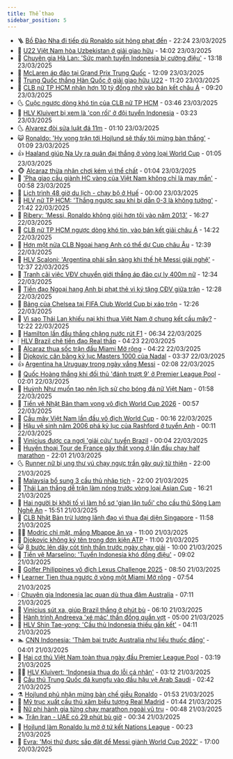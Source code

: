 ```yaml
---
title: Thể thao
sidebar_position: 5
---
```


<!-- vnexpress-the-thao:START -->
- 🪜 [Bồ Đào Nha đi tiếp dù Ronaldo sút hỏng phạt đền](https://vnexpress.net/bo-dao-nha-di-tiep-du-ronaldo-sut-hong-phat-den-4864920.html) - 22:24 23/03/2025
- 🦩 [U22 Việt Nam hòa Uzbekistan ở giải giao hữu](https://vnexpress.net/u22-viet-nam-hoa-uzbekistan-o-giai-giao-huu-4864896.html) - 14:02 23/03/2025
- 🧰 [Chuyên gia Hà Lan: &#39;Sức mạnh tuyển Indonesia bị cường điệu&#39;](https://vnexpress.net/chuyen-gia-ha-lan-suc-manh-tuyen-indonesia-bi-cuong-dieu-4864884.html) - 13:18 23/03/2025
- 🤗 [McLaren áp đảo tại Grand Prix Trung Quốc](https://vnexpress.net/mclaren-ap-dao-tai-grand-prix-trung-quoc-4864874.html) - 12:09 23/03/2025
- 🥳 [Trung Quốc thắng Hàn Quốc ở giải giao hữu U22](https://vnexpress.net/trung-quoc-thang-han-quoc-o-giai-giao-huu-u22-4864872.html) - 11:20 23/03/2025
- 🦣 [CLB nữ TP HCM nhận hơn 10 tỷ đồng nhờ vào bán kết châu Á](https://vnexpress.net/clb-nu-tp-hcm-nhan-hon-10-ty-dong-nho-vao-ban-ket-chau-a-4864812.html) - 09:20 23/03/2025
- 🌜 [Cuộc ngược dòng khó tin của CLB nữ TP HCM](https://vnexpress.net/cuoc-nguoc-dong-kho-tin-cua-clb-nu-tp-hcm-4864737.html) - 03:46 23/03/2025
- 🫶 [HLV Kluivert bị xem là &#39;con rối&#39; ở đội tuyển Indonesia](https://vnexpress.net/hlv-kluivert-bi-xem-la-con-roi-o-doi-tuyen-indonesia-4864713.html) - 03:23 23/03/2025
- 🌜 [Alvarez đòi sửa luật đá 11m](https://vnexpress.net/alvarez-doi-sua-luat-da-11m-4864683.html) - 01:10 23/03/2025
- 😺 [Ronaldo: &#39;Hy vọng trận tới Hojlund sẽ thấy tôi mừng bàn thắng&#39;](https://vnexpress.net/ronaldo-hy-vong-tran-toi-hojlund-se-thay-toi-mung-ban-thang-4864686.html) - 01:09 23/03/2025
- 👍 [Haaland giúp Na Uy ra quân đại thắng ở vòng loại World Cup](https://vnexpress.net/haaland-giup-na-uy-ra-quan-dai-thang-o-vong-loai-world-cup-4864684.html) - 01:05 23/03/2025
- 🐵 [Alcaraz thừa nhận chơi kém vì thể chất](https://vnexpress.net/alcaraz-thua-nhan-choi-kem-vi-the-chat-4864698.html) - 01:04 23/03/2025
- 💫 [&#39;Pha giao cầu giành HC vàng của Việt Nam không chỉ là may mắn&#39;](https://vnexpress.net/pha-giao-cau-gianh-hc-vang-cua-viet-nam-khong-chi-la-may-man-4864638.html) - 00:58 23/03/2025
- 🦆 [Lịch trình 48 giờ du lịch - chạy bộ ở Huế](https://vnexpress.net/lich-trinh-48-gio-du-lich-chay-bo-o-hue-4864242.html) - 00:00 23/03/2025
- 🙉 [HLV nữ TP HCM: &#39;Thắng ngược sau khi bị dẫn 0-3 là không tưởng&#39;](https://vnexpress.net/hlv-nu-tp-hcm-thang-nguoc-sau-khi-bi-dan-0-3-la-khong-tuong-4864666.html) - 21:42 22/03/2025
- 📝 [Ribery: &#39;Messi, Ronaldo không giỏi hơn tôi vào năm 2013&#39;](https://vnexpress.net/ribery-messi-ronaldo-khong-gioi-hon-toi-vao-nam-2013-4864626.html) - 16:27 22/03/2025
- 💯 [CLB nữ TP HCM ngược dòng khó tin, vào bán kết giải châu Á](https://vnexpress.net/clb-nu-tp-hcm-nguoc-dong-kho-tin-vao-ban-ket-giai-chau-a-4864643.html) - 14:22 22/03/2025
- 🌈 [Hơn một nửa CLB Ngoại hạng Anh có thể dự Cup châu Âu](https://vnexpress.net/hon-mot-nua-clb-ngoai-hang-anh-co-the-du-cup-chau-au-4864483.html) - 12:39 22/03/2025
- 🦩 [HLV Scaloni: &#39;Argentina phải sẵn sàng khi thế hệ Messi giải nghệ&#39;](https://vnexpress.net/hlv-scaloni-argentina-phai-san-sang-khi-the-he-messi-giai-nghe-4864604.html) - 12:37 22/03/2025
- 🐲 [Tranh cãi việc VĐV chuyển giới thắng áp đảo cự ly 400m nữ](https://vnexpress.net/tranh-cai-viec-vdv-chuyen-gioi-thang-ap-dao-cu-ly-400m-nu-4864631.html) - 12:34 22/03/2025
- 🌁 [Tiền đạo Ngoại hạng Anh bị phạt thẻ vì ký tặng CĐV giữa trận](https://vnexpress.net/tien-dao-ngoai-hang-anh-bi-phat-the-vi-ky-tang-cdv-giua-tran-4864616.html) - 12:28 22/03/2025
- 💯 [Bảng của Chelsea tại FIFA Club World Cup bị xáo trộn](https://vnexpress.net/bang-cua-chelsea-tai-fifa-club-world-cup-bi-xao-tron-4864612.html) - 12:26 22/03/2025
- 🌝 [Vì sao Thái Lan khiếu nại khi thua Việt Nam ở chung kết cầu mây?](https://vnexpress.net/vi-sao-thai-lan-khieu-nai-khi-thua-viet-nam-o-chung-ket-cau-may-4864618.html) - 12:22 22/03/2025
- 🤖 [Hamilton lần đầu thắng chặng nước rút F1](https://vnexpress.net/hamilton-lan-dau-thang-chang-nuoc-rut-f1-4864555.html) - 06:34 22/03/2025
- 🕯 [HLV Brazil chê tiền đạo Real thấp](https://vnexpress.net/hlv-brazil-che-tien-dao-real-thap-4864452.html) - 04:23 22/03/2025
- 🧰 [Alcaraz thua sốc trận đầu Miami Mở rộng](https://vnexpress.net/alcaraz-thua-soc-tran-dau-miami-mo-rong-4864500.html) - 04:22 22/03/2025
- 🥳 [Djokovic cân bằng kỷ lục Masters 1000 của Nadal](https://vnexpress.net/djokovic-can-bang-ky-luc-masters-1000-cua-nadal-4864499.html) - 03:37 22/03/2025
- 👍 [Argentina hạ Uruguay trong ngày vắng Messi](https://vnexpress.net/argentina-ha-uruguay-trong-ngay-vang-messi-4864454.html) - 02:08 22/03/2025
- 💪 [Quốc Hoàng thắng khi đối thủ &#39;đánh trượt 9&#39; ở Premier League Pool](https://vnexpress.net/quoc-hoang-thang-khi-doi-thu-danh-truot-9-o-premier-league-pool-4864441.html) - 02:01 22/03/2025
- 👹 [Huỳnh Như muốn tạo nên lịch sử cho bóng đá nữ Việt Nam](https://vnexpress.net/huynh-nhu-muon-tao-nen-lich-su-cho-bong-da-nu-viet-nam-4864386.html) - 01:58 22/03/2025
- 🧰 [Tiền vệ Nhật Bản tham vọng vô địch World Cup 2026](https://vnexpress.net/tien-ve-nhat-ban-tham-vong-vo-dich-world-cup-2026-4864434.html) - 00:57 22/03/2025
- 🚀 [Cầu mây Việt Nam lần đầu vô địch World Cup](https://vnexpress.net/cau-may-viet-nam-lan-dau-vo-dich-world-cup-4864418.html) - 00:16 22/03/2025
- 🎃 [Hậu vệ sinh năm 2006 phá kỷ lục của Rashford ở tuyển Anh](https://vnexpress.net/hau-ve-sinh-nam-2006-pha-ky-luc-cua-rashford-o-tuyen-anh-4864416.html) - 00:11 22/03/2025
- 🧰 [Vinicius được ca ngợi &#39;giải cứu&#39; tuyển Brazil](https://vnexpress.net/vinicius-duoc-ca-ngoi-giai-cuu-tuyen-brazil-4864421.html) - 00:04 22/03/2025
- 👀 [Huyền thoại Tour de France gây thất vọng ở lần đầu chạy half marathon](https://vnexpress.net/huyen-thoai-tour-de-france-gay-that-vong-o-lan-dau-chay-half-marathon-4864354.html) - 22:01 21/03/2025
- 🌜 [Runner nữ bị ung thư vú chạy ngực trần gây quỹ từ thiện](https://vnexpress.net/runner-nu-bi-ung-thu-vu-chay-nguc-tran-gay-quy-tu-thien-4864338.html) - 22:00 21/03/2025
- 🫶 [Malaysia bổ sung 3 cầu thủ nhập tịch](https://vnexpress.net/malaysia-bo-sung-3-cau-thu-nhap-tich-4864311.html) - 22:00 21/03/2025
- 🦄 [Thái Lan thắng dễ trận làm nóng trước vòng loại Asian Cup](https://vnexpress.net/thai-lan-thang-de-tran-lam-nong-truoc-vong-loai-asian-cup-4864406.html) - 16:21 21/03/2025
- 🥳 [Hai người bị khởi tố vì làm hồ sơ &#39;gian lận tuổi&#39; cho cầu thủ Sông Lam Nghệ An](https://vnexpress.net/hai-nguoi-bi-khoi-to-vi-lam-ho-so-gian-lan-tuoi-cho-cau-thu-song-lam-nghe-an-4864400.html) - 15:51 21/03/2025
- 🐲 [CLB Nhật Bản trừ lương lãnh đạo vì thua đại diện Singapore](https://vnexpress.net/clb-nhat-ban-tru-luong-lanh-dao-vi-thua-dai-dien-singapore-4864369.html) - 11:58 21/03/2025
- 🧑‍🏫 [Modric chỉ mặt, mắng Mbappe ăn vạ](https://vnexpress.net/modric-chi-mat-mang-mbappe-an-va-4864315.html) - 11:00 21/03/2025
- 🤔 [Djokovic không ký tên trong đơn kiện ATP](https://vnexpress.net/djokovic-khong-ky-ten-trong-don-kien-atp-4864260.html) - 11:00 21/03/2025
- 😺 [8 bước lên dây cót tinh thần trước ngày chạy giải](https://vnexpress.net/8-buoc-len-day-cot-tinh-than-truoc-ngay-chay-giai-4864017.html) - 10:00 21/03/2025
- 💪 [Tiền vệ Marselino: &#39;Tuyển Indonesia khó đồng điệu&#39;](https://vnexpress.net/tien-ve-marselino-tuyen-indonesia-kho-dong-dieu-4864259.html) - 09:02 21/03/2025
- 💼 [Golfer Philippines vô địch Lexus Challenge 2025](https://vnexpress.net/golfer-philippines-vo-dich-lexus-challenge-2025-4864236.html) - 08:50 21/03/2025
- 🕴 [Learner Tien thua ngược ở vòng một Miami Mở rộng](https://vnexpress.net/learner-tien-thua-nguoc-o-vong-mot-miami-mo-rong-4864214.html) - 07:54 21/03/2025
- 🕯 [Chuyên gia Indonesia lạc quan dù thua đậm Australia](https://vnexpress.net/chuyen-gia-indonesia-lac-quan-du-thua-dam-australia-4864171.html) - 07:11 21/03/2025
- 📝 [Vinicius sút xa, giúp Brazil thắng ở phút bù](https://vnexpress.net/vinicius-sut-xa-giup-brazil-thang-o-phut-bu-4864152.html) - 06:10 21/03/2025
- 🧐 [Hành trình Andreeva &#39;xé mác&#39; thần đồng quần vợt](https://vnexpress.net/hanh-trinh-andreeva-xe-mac-than-dong-quan-vot-4863771.html) - 05:00 21/03/2025
- 🙉 [HLV Shin Tae-yong: &#39;Cầu thủ Indonesia thiếu gắn kết&#39;](https://vnexpress.net/hlv-shin-tae-yong-cau-thu-indonesia-thieu-gan-ket-4864080.html) - 04:11 21/03/2025
- 🏊 [CNN Indonesia: &#39;Thảm bại trước Australia như liều thuốc đắng&#39;](https://vnexpress.net/cnn-indonesia-tham-bai-truoc-australia-nhu-lieu-thuoc-dang-4864060.html) - 04:01 21/03/2025
- 🌊 [Hai cơ thủ Việt Nam toàn thua ngày đầu Premier League Pool](https://vnexpress.net/hai-co-thu-viet-nam-toan-thua-ngay-dau-premier-league-pool-4864023.html) - 03:19 21/03/2025
- 👨‍🏫 [HLV Kluivert: &#39;Indonesia thua do lỗi cá nhân&#39;](https://vnexpress.net/hlv-kluivert-indonesia-thua-do-loi-ca-nhan-4864065.html) - 03:12 21/03/2025
- 🥷 [Cầu thủ Trung Quốc đá kungfu vào đầu hậu vệ Arab Saudi](https://vnexpress.net/cau-thu-trung-quoc-da-kungfu-vao-dau-hau-ve-arab-saudi-4864044.html) - 02:42 21/03/2025
- ⚗️ [Hojlund phủ nhận mừng bàn chế giễu Ronaldo](https://vnexpress.net/hojlund-phu-nhan-mung-ban-che-gieu-ronaldo-4864008.html) - 01:53 21/03/2025
- 🌮 [Mỹ trục xuất cầu thủ xăm biểu tượng Real Madrid](https://vnexpress.net/my-truc-xuat-cau-thu-xam-bieu-tuong-real-madrid-4863991.html) - 01:44 21/03/2025
- 🤩 [Nữ phi hành gia từng chạy marathon ngoài vũ trụ](https://vnexpress.net/nu-phi-hanh-gia-tung-chay-marathon-ngoai-vu-tru-4863814.html) - 00:48 21/03/2025
- 🏊 [Trận Iran - UAE có 29 phút bù giờ](https://vnexpress.net/tran-iran-uae-co-29-phut-bu-gio-4863980.html) - 00:34 21/03/2025
- 🐎 [Hojlund làm Ronaldo lu mờ ở tứ kết Nations League](https://vnexpress.net/hojlund-lam-ronaldo-lu-mo-o-tu-ket-nations-league-4863973.html) - 00:23 21/03/2025
- 💫 [Evra: &#39;Mọi thứ được sắp đặt để Messi giành World Cup 2022&#39;](https://vnexpress.net/evra-moi-thu-duoc-sap-dat-de-messi-gianh-world-cup-2022-4863850.html) - 17:00 20/03/2025<!-- vnexpress-the-thao:END -->
